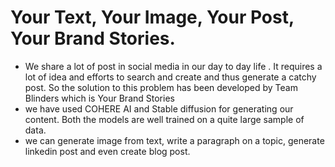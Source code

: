# Your Text, Your Image, Your Post, Your Brand Stories.
- We share a lot of post in social media in our day to day life . It requires a lot of idea and efforts to search and create and thus generate a catchy post. So the solution to this problem has been developed by Team Blinders which is Your Brand Stories
- we have used COHERE AI and Stable diffusion for generating our content. Both the models are well trained on a quite large sample of data.
- we can generate image from text, write a paragraph on a topic, generate linkedin post and even create blog post.
